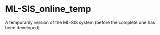 # ML-SIS_online_temp
A temporarily version of the ML-SIS system (before the complete one has been developed)
